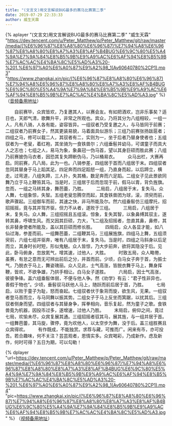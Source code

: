 ```yaml
---
title: "(文言文)用文言解说BUG最多的赛马比赛第二季"
date: 2019-07-29 22:33:33
author: 威生天霖
---
```

{% aplayer "(文言文)用文言解说BUG最多的赛马比赛第二季" "威生天霖" "https://dev.tencent.com/u/Peter_Matthew/p/Peter_Matthew/git/raw/master/media/(%E6%96%87%E8%A8%80%E6%96%87)%E7%94%A8%E6%96%87%E8%A8%80%E8%A7%A3%E8%AF%B4BUG%E6%9C%80%E5%A4%9A%E7%9A%84%E8%B5%9B%E9%A9%AC%E6%AF%94%E8%B5%9B%E7%AC%AC%E4%BA%8C%E5%AD%A3%20-%201.%E6%97%A0%E6%A0%87%E9%A2%98_1(Av60640780%2CP1).mp3"  "https://www.zhangkai.xin/pic/(%E6%96%87%E8%A8%80%E6%96%87)%E7%94%A8%E6%96%87%E8%A8%80%E8%A7%A3%E8%AF%B4BUG%E6%9C%80%E5%A4%9A%E7%9A%84%E8%B5%9B%E9%A9%AC%E6%AF%94%E8%B5%9B%E7%AC%AC%E4%BA%8C%E5%AD%A3.jpg" %}
（[音频备用地址](./backup)）

&emsp;&emsp;自前赛毕，众宾皆欢，乃复邀其人，以赛会友。有如把酒欢，岂非乐事矣？适日也，天郎气清，歌舞升平，非常之所观也。宾众，乃将其分为八组相较，一组一人，凡有八骑，人各有能，姿容皆异。一组驭者乃受复邀之人，与马皆同于前赛；二组驭者乃前赛女子，然其更装易貌，马着面具似游乐；三组乃前赛张扬跋扈者；四组之马，修可以载二人，其驭者有二，实则为一，坐于后者乃替身使者也；五组驭者为一老叟，着红袍，其坐骑为一食铁兽尔；六组垂髫并幼马，可谓童子而具大人之志也；七组之人，易马为象，象鼻冠一伪马首，望以其身巨硕而胜此赛；八组乃前赛披伪马衣者，因恐其复失蹄断伪马，乃以桶易衣。
&emsp;&emsp;众马出栏，大赛再启。同前赛，凡八局，此为一也。八骑参差，四组居于首而八组居于末。四组驭者忽同其替身于马上蹈其足。四足奔而四足蹈怒一组，乃直身而起，以后蹄立，横走。过弯道，八组失蹄，三人扑，失其桶，数足奔而六足蹈。二组女子见此景欲同舞乃立于马上鞭笞其马。当是时，三组居于后而忽现于前，假马以胄，背负旌旗。忽而，一组之马转其身，舞芭蕾，乃胜。
&emsp;&emsp;二局启，八组居于末，复失马。众人舞，七组象惊，失智。五组老叟忽腾空而起，其食铁兽团为球，滚，须臾而前，歌声骤起。三组御车而前，其速之快，非马所能及尔。然六组垂髫仿三组摩托，招招摇摇，竟与其并驾齐驱，但力不从者，遂败于三组。
&emsp;&emsp;三局启，八组居于末，复失马。众人舞，三组招摇且五组滚。惊象，复失其智，以象鼻缚其驭主，遂转其鼻，呼啸生风。而又因其巨硕，力大，飞二组及招摇者，忽直其鼻，鼻修，其长非替身使者所能及，盖以其巨硕而修长胜。
&emsp;&emsp;四局启，众人各显才能，如八仙过海，参差而前。一组舞芭蕾，二组鞭其马，三组展旌旗，四组马上舞，五组须臾前，六组七组并驱奔，唯有八组居于末，复失马。当是时，四组之马斜身以后足而立，其身时长时短，形似鬼魅。众人皆惊，乃大步前奔，欲将其隐没于后。见此，卧马俯身，忽放氮气，增其速，过他人，大胜。
&emsp;&emsp;时致五局，众人略倦，虽赛，有怠之意而无可辨出前后之分，并首而前。少顷，白马女子奔于首，为振士气，乃脱衣于马上，舞姿瑰丽。众人见此，士气高涨，皆脱衣舞于马上，舞身挥鞭，皆欢，不欲争雄，乃拱手相让。白马女子遂胜。
&emsp;&emsp;六局启，因士气高涨，彼彼争锋。盖六组垂髫体弱，不便与他人争。然《劝学》有云：“君子性非异也，善假于物也”。少顷，垂髫驭马跃他人马上，随跃而前后居于首，乃胜。
&emsp;&emsp;七局启，以败于童子为耻，怒而奋起。七组驭者伏于象背而旋，欲生风，无果。一组驭者登马首而立，与马同舞以振其势。二组女子于马上反坐而箕踞，以扰其后。三组驭者侧身而望。四组驭者与其替身争，挥拳相向，音乐复起，然为童子之歌。食铁兽竟为机器，因投币过多，遂增速，过他人乃胜。
&emsp;&emsp;末局启，俯仰之间，竟过七局，欢愉未尽，众宾复展其通。三组招摇者驭其马，展其旌，与一组并居于首。一组舞芭蕾，其马旋，骤停，竟为欢他人，以太空步为舞，没于后。盖三组胜赛且众宾得欢。
&emsp;&emsp;有作既成，不能独赏。求荐与藏，可推而广。闲来有币，亦可投吾。若合趣味，何不关注？芸芸观者，恩情实多。众宾喝彩，乃成新作。虑及新作，何时可得？五日为期，可以勾勒！

{% dplayer "url=https://dev.tencent.com/u/Peter_Matthew/p/Peter_Matthew/git/raw/master/media/(%E6%96%87%E8%A8%80%E6%96%87)%E7%94%A8%E6%96%87%E8%A8%80%E8%A7%A3%E8%AF%B4BUG%E6%9C%80%E5%A4%9A%E7%9A%84%E8%B5%9B%E9%A9%AC%E6%AF%94%E8%B5%9B%E7%AC%AC%E4%BA%8C%E5%AD%A3%20-%201.%E6%97%A0%E6%A0%87%E9%A2%98_1(Av60640780%2CP1).mp4" "pic=https://www.zhangkai.xin/pic/(%E6%96%87%E8%A8%80%E6%96%87)%E7%94%A8%E6%96%87%E8%A8%80%E8%A7%A3%E8%AF%B4BUG%E6%9C%80%E5%A4%9A%E7%9A%84%E8%B5%9B%E9%A9%AC%E6%AF%94%E8%B5%9B%E7%AC%AC%E4%BA%8C%E5%AD%A3.jpg" %}
（[视频备用地址](./backup)）
